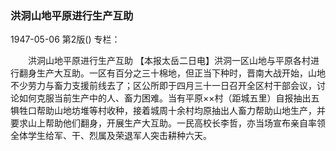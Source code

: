 ### 洪洞山地平原进行生产互助

1947-05-06
第2版()
专栏：

　　洪洞山地平原进行生产互助
    【本报太岳二日电】洪洞一区山地与平原各村进行翻身生产大互助。一区有百分之三十棉地，但正当下种时，晋南大战开始，山地不少劳力与畜力支援前线去了；区公所即于四月三十一日召开全区村干部会议，讨论如何克服当前生产中的人、畜力困难。当有平原××村（距城五里）自报抽出五犋牲口帮助山地坊堆等村收种，接着城周十余村均原抽出人畜力帮助山地生产，并要求山上帮助他们翻身，开展生产大互助。一民高校长李哲，亦当场宣布亲自率领全体学生给军、干、烈属及荣退军人突击耕种六天。
